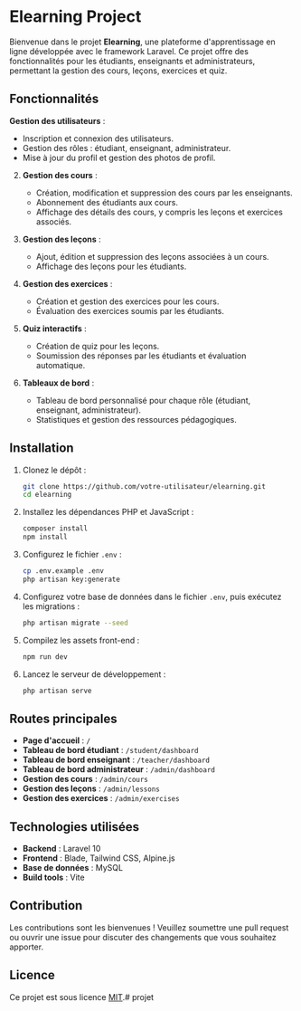 # Elearning Project

Bienvenue dans le projet **Elearning**, une plateforme d'apprentissage en ligne développée avec le framework Laravel. Ce projet offre des fonctionnalités pour les étudiants, enseignants et administrateurs, permettant la gestion des cours, leçons, exercices et quiz.

## Fonctionnalités

**Gestion des utilisateurs** :
   - Inscription et connexion des utilisateurs.
   - Gestion des rôles : étudiant, enseignant, administrateur.
   - Mise à jour du profil et gestion des photos de profil.

2. **Gestion des cours** :
   - Création, modification et suppression des cours par les enseignants.
   - Abonnement des étudiants aux cours.
   - Affichage des détails des cours, y compris les leçons et exercices associés.

3. **Gestion des leçons** :
   - Ajout, édition et suppression des leçons associées à un cours.
   - Affichage des leçons pour les étudiants.

4. **Gestion des exercices** :
   - Création et gestion des exercices pour les cours.
   - Évaluation des exercices soumis par les étudiants.

5. **Quiz interactifs** :
   - Création de quiz pour les leçons.
   - Soumission des réponses par les étudiants et évaluation automatique.

6. **Tableaux de bord** :
   - Tableau de bord personnalisé pour chaque rôle (étudiant, enseignant, administrateur).
   - Statistiques et gestion des ressources pédagogiques.

## Installation

1. Clonez le dépôt :
   ```bash
   git clone https://github.com/votre-utilisateur/elearning.git
   cd elearning
   ```

2. Installez les dépendances PHP et JavaScript :
   ```bash
   composer install
   npm install
   ```

3. Configurez le fichier `.env` :
   ```bash
   cp .env.example .env
   php artisan key:generate
   ```

4. Configurez votre base de données dans le fichier `.env`, puis exécutez les migrations :
   ```bash
   php artisan migrate --seed
   ```

5. Compilez les assets front-end :
   ```bash
   npm run dev
   ```

6. Lancez le serveur de développement :
   ```bash
   php artisan serve
   ```

## Routes principales

- **Page d'accueil** : `/`
- **Tableau de bord étudiant** : `/student/dashboard`
- **Tableau de bord enseignant** : `/teacher/dashboard`
- **Tableau de bord administrateur** : `/admin/dashboard`
- **Gestion des cours** : `/admin/cours`
- **Gestion des leçons** : `/admin/lessons`
- **Gestion des exercices** : `/admin/exercises`

## Technologies utilisées

- **Backend** : Laravel 10
- **Frontend** : Blade, Tailwind CSS, Alpine.js
- **Base de données** : MySQL
- **Build tools** : Vite

## Contribution

Les contributions sont les bienvenues ! Veuillez soumettre une pull request ou ouvrir une issue pour discuter des changements que vous souhaitez apporter.

## Licence

Ce projet est sous licence [MIT](https://opensource.org/licenses/MIT).#   p r o j e t  
 
